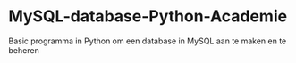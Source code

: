 # MySQL-database-Python-Academie
Basic programma in Python om een database in MySQL aan te maken en te beheren

